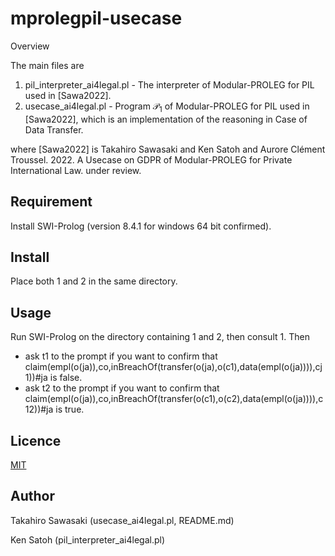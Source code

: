# mprolegpil-usecase

Overview

The main files are

1. pil_interpreter_ai4legal.pl - The interpreter of Modular-PROLEG for PIL used in [Sawa2022].
2. usecase_ai4legal.pl - Program $\mathcal{P}_{1}$ of Modular-PROLEG for PIL used in [Sawa2022], which is an implementation of the reasoning in Case of Data Transfer.

where [Sawa2022] is Takahiro Sawasaki and Ken Satoh and Aurore Clément Troussel. 2022. A Usecase on GDPR of Modular-PROLEG for Private International Law. under review.

## Requirement

Install SWI-Prolog (version 8.4.1 for windows 64 bit confirmed).

## Install

Place both 1 and 2 in the same directory.

## Usage

Run SWI-Prolog on the directory containing 1 and 2, then consult 1. Then

- ask t1 to the prompt if you want to confirm that
  claim(empl(o(ja)),co,inBreachOf(transfer(o(ja),o(c1),data(empl(o(ja)))),cj1))#ja is false.
- ask t2 to the prompt if you want to confirm that 
  claim(empl(o(ja)),co,inBreachOf(transfer(o(c1),o(c2),data(empl(o(ja)))),c12))#ja is true.

## Licence

[MIT](https://github.com/tcnksm/tool/blob/master/LICENCE)

## Author

Takahiro Sawasaki (usecase_ai4legal.pl, README.md)

Ken Satoh (pil_interpreter_ai4legal.pl)
